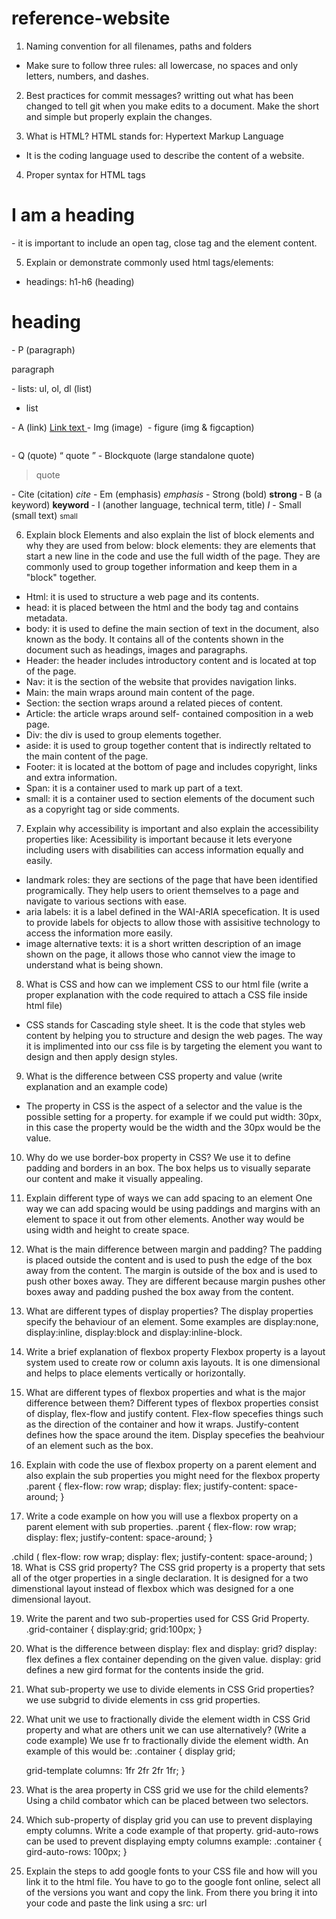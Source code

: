 # reference-website
1. Naming convention for all filenames, paths and folders
- Make sure to follow three rules: all lowercase, no spaces and only letters, numbers, and dashes.

2. Best practices for commit messages?
writting out what has been changed to tell git when you make edits to a document. Make the short and simple but properly explain the changes.

3. What is HTML?
HTML stands for: Hypertext Markup Language
- It is the coding language used to describe the content of a website.

4. Proper syntax for HTML tags
<h1> I am a heading </h1>
- it is important to include an open tag, close tag and the element content. 

5. Explain or demonstrate commonly used html tags/elements:
- headings: h1-h6 (heading) 
<h1>heading</h1>
- P (paragraph)
<p> paragraph <p>
- lists: ul, ol, dl (list)
<ul>
<li> list </li>
</ul>
- A (link)
<a href="" > Link text </a>
- Img (image)
<img src="" alt=""/>
- figure (img & figcaption)
<figure>
<img src="" alt=""/>
</figure>
- Q (quote)
<q> quote </q>
- Blockquote (large standalone quote)
<blockquote>
<p> quote </p>
</blockquote>
- Cite (citation)
<cite> cite </cite>
- Em (emphasis)
<em> emphasis </em>
- Strong (bold)
<strong> strong </strong>
- B (a keyword)
<b> keyword </b>
- I (another language, technical term, title)
<i> I </i>
- Small (small text)
<small> small </small>

6. Explain block Elements and also explain the list of block elements and why they are used from below:
block elements: they are elements that start a new line in the code and use the full width of the page. They are commonly used to group together information and keep them in a "block" together.
- Html: it is used to structure a web page and its contents. 
- head: it is placed between the html and the body tag and contains metadata.
- body: it is used to define the main section of text in the document, also known as the body. It contains all of the contents shown in the document such as headings, images and paragraphs.
- Header: the header includes introductory content and is located at top of the page.
- Nav: it is the section of the website that provides navigation links.
- Main: the main wraps around main content of the page.
- Section: the section wraps around a related pieces of content.
- Article: the article wraps around self- contained composition in a web page.
- Div: the div is used to group elements together.
- aside: it is used to group together content that is indirectly reltated to the main content of the page.
- Footer: it is located at the bottom of page and includes copyright, links and extra information.
- Span: it is a container used to mark up part of a text.
- small: it is a container used to section elements of the document such as a copyright tag or side comments. 

7. Explain why accessibility is important and also explain the accessibility properties like:
Acessibility is important because it lets everyone including users with disabilities can access information equally and easily. 
- landmark roles: they are sections of the page that have been identified programically. They help users to orient themselves to a page and navigate to various sections with ease.
- aria labels: it is a label defined in the WAI-ARIA specefication. It is used to provide labels for objects to allow those with assisitive technology to access the information more easily.
- image alternative texts: it is a short written description of an image shown on the page, it allows those who cannot view the image to understand what is being shown.

8. What is CSS and how can we implement CSS to our html file (write a proper explanation with the code required to attach a CSS file inside html file)
- CSS stands for Cascading style sheet. It is the code that styles web content by helping you to structure and design the web pages.
The way it is implimented into our css file is by targeting the element you want to design and then apply design styles.

9. What is the difference between CSS property and value (write explanation and an example code)
- The property in CSS is the aspect of a selector and the value is the possible setting for a property. 
for example if we could put width: 30px, in this case the property would be the width and the 30px would be the value.

10. Why do we use border-box property in CSS?
We use it to define padding and borders in an box. The box helps us to visually separate our content and make it visually appealing. 

11. Explain different type of ways we can add spacing to an element
One way we can add spacing would be using paddings and margins with an element to space it out from other elements. Another way would be using width and height to create space.

12. What is the main difference between margin and padding?
The padding is placed outside the content and is used to push the edge of the box away from the content. 
The margin is outside of the box and is used to push other boxes away.
They are different because margin pushes other boxes away and padding pushed the box away from the content.

13. What are different types of display properties?
The display properties specify the behaviour of an element.
Some examples are display:none, display:inline, display:block and display:inline-block.

14. Write a brief explanation of flexbox property
Flexbox property is a layout system used to create row or column axis layouts. It is one dimensional and helps to place elements vertically or horizontally. 

15. What are different types of flexbox properties and what is the major difference between them?
Different types of flexbox properties consist of display, flex-flow and justify content. 
Flex-flow specefies things such as the direction of the container and how it wraps. 
Justify-content defines how the space around the item.
Display specefies the beahviour of an element such as the box. 

16. Explain with code the use of flexbox property on a parent element and also explain the sub properties you might need for the flexbox property
.parent {
    flex-flow: row wrap;
    display: flex;
    justify-content: space-around;
}

17. Write a code example on how you will use a flexbox property on a parent element with sub properties.
.parent {
    flex-flow: row wrap;
    display: flex;
    justify-content: space-around;
}

.child (
    flex-flow: row wrap;
    display: flex;
    justify-content: space-around;
)
18. What is CSS grid property?
The CSS grid property is a property that sets all of the otger properties in a single declaration. It is designed for a two dimenstional layout instead of flexbox which was designed for a one dimensional layout.

19. Write the parent and two sub-properties used for CSS Grid Property.
.grid-container {
    display:grid;
    grid:100px;
}

20. What is the difference between display: flex and display: grid?
display: flex defines a flex container depending on the given value.
display: grid defines a new gird format for the contents inside the grid.

21. What sub-property we use to divide elements in CSS Grid properties?
we use subgrid to divide elements in css grid properties.

22. What unit we use to fractionally divide the element width in CSS Grid property and what are others unit we can use alternatively? (Write a code example)
We use fr to fractionally divide the element width. 
An example of this would be:
.container {
    display grid;

    grid-template columns: 1fr 2fr 2fr 1fr;
}

23. What is the area property in CSS grid we use for the child elements?
Using a child combator which can be placed between two selectors. 

24. Which sub-property of display grid you can use to prevent displaying empty columns. Write a code example of that property.
grid-auto-rows can be used to prevent displaying empty columns
example:
.container {
    gird-auto-rows: 100px;
}
25. Explain the steps to add google fonts to your CSS file and how will you link it to the html file.
You have to go to the google font online, select all of the versions you want and copy the link. From there you bring it into your code and paste the link using a src: url



